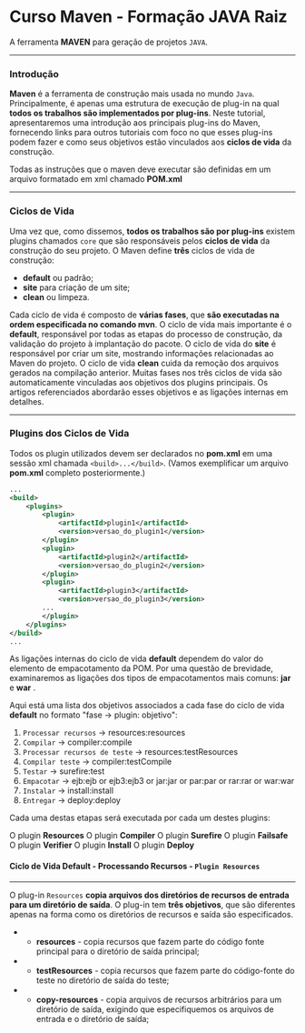 # Curso Maven - Formação JAVA Raiz

A ferramenta **MAVEN** para geração de projetos `JAVA`.

------------------------------------------------------------------------

### Introdução

**Maven** é a ferramenta de construção mais usada no mundo `Java`. 
Principalmente, é apenas uma estrutura de execução de plug-in na qual 
**todos os trabalhos são implementados por plug-ins**. Neste tutorial, 
apresentaremos uma introdução aos principais plug-ins do Maven, 
fornecendo links para outros tutoriais com foco no que esses 
plug-ins podem fazer e como seus objetivos estão vinculados aos 
**ciclos de vida** da construção.

Todas as instruções que o maven deve executar são definidas em um arquivo
formatado em xml chamado **POM.xml**

------------------------------------------------------------------------

### Ciclos de Vida

Uma vez que, como dissemos, **todos os trabalhos são por plug-ins**
existem plugins chamados `core` que são responsáveis pelos **ciclos de 
vida** da construção do seu projeto.
O Maven define **três** ciclos de vida de construção: 

* **default** ou padrão;
* **site** para criação de um site;
* **clean** ou limpeza.

Cada ciclo de vida é composto de **várias fases**, que **são executadas na 
ordem especificada no comando mvn**.
  O ciclo de vida mais importante é o **default**, responsável por todas as 
etapas do processo de construção, da validação do projeto à implantação
do pacote.
   O ciclo de vida do **site** é responsável por criar um site, mostrando 
informações relacionadas ao Maven do projeto. 
   O ciclo de vida **clean** cuida da remoção dos arquivos gerados na 
compilação anterior.
   Muitas fases nos três ciclos de vida são automaticamente vinculadas 
aos objetivos dos plugins principais. Os artigos referenciados 
abordarão esses objetivos e as ligações internas em detalhes.

------------------------------------------------------------------------

### Plugins dos Ciclos de Vida

Todos os plugin utilizados devem ser declarados no **pom.xml** em uma 
sessão xml chamada ```<build>...</build>```. (Vamos exemplificar um 
arquivo **pom.xml** completo posteriormente.)

```xml
...
<build>
    <plugins>
        <plugin>
            <artifactId>plugin1</artifactId>
            <version>versao_do_plugin1</version>
        </plugin>
        <plugin>
            <artifactId>plugin2</artifactId>
            <version>versao_do_plugin2</version>
        </plugin>      
        <plugin>
            <artifactId>plugin3</artifactId>
            <version>versao_do_plugin3</version>
        ...  
        </plugin>      
    </plugins>
</build>
...
```
As ligações internas do ciclo de vida **default** dependem do valor do 
elemento de empacotamento da POM. Por uma questão de brevidade, 
examinaremos as ligações dos tipos de empacotamentos mais comuns: 
**jar** e **war** .

Aqui está uma lista dos objetivos associados a cada fase do ciclo de 
vida **default** no formato "fase -> plugin: objetivo":

1. `Processar recursos` -> resources:resources
2. `Compilar` -> compiler:compile
3. `Processar recursos de teste` -> resources:testResources
4. `Compilar teste` -> compiler:testCompile
5. `Testar` -> surefire:test
6. `Empacotar` -> ejb:ejb or ejb3:ejb3 or jar:jar or par:par or rar:rar or war:war
7. `Instalar` -> install:install
8. `Entregar` -> deploy:deploy

Cada uma destas etapas será executada por cada um destes plugins:

O plugin **Resources**
O plugin **Compiler** 
O plugin **Surefire** 
O plugin **Failsafe** 
O plugin **Verifier** 
O plugin **Install**
O plugin **Deploy**

#### Ciclo de Vida Default - Processando Recursos - `Plugin Resources`
------------------------------------------------------------------------
O plug-in `Resources` **copia arquivos dos diretórios de recursos de 
entrada para um diretório de saída**. O plug-in tem **três objetivos**,
que são diferentes apenas na forma como os diretórios de recursos e saída 
são especificados.
* - **resources** - copia recursos que fazem parte do código fonte 
principal para o diretório de saída principal;
* - **testResources** - copia recursos que fazem parte do código-fonte 
do teste no diretório de saída do teste;
* - **copy-resources** - copia arquivos de recursos arbitrários para um
diretório de saída, exigindo que especifiquemos os arquivos de entrada e o 
diretório de saída;






